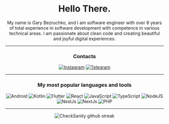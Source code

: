 <div align="center">

# Hello There. #

<p>My name is Gary Bezruchko, and I am software engineer with over 8 years of total experience in software development with competence in various technical areas. I am passionate about clean code and creating beautiful and joyful digital experiences.</p>

-------------------

### Contacts

<a href="https://instagram.com/CheckSanity/" target="_blank">![Instagram](https://s3.timeweb.com/890fdb6a-sanity/static/sanity/github/assets/instagram.svg)</a> <a href="https://t.me/CheckSanity" target="_blank">![Telegram](https://s3.timeweb.com/890fdb6a-sanity/static/sanity/github/assets/telegram.svg)</a>

-------------------

### My most popular languages and tools

![Android](https://s3.timeweb.com/890fdb6a-sanity/static/sanity/github/assets/android.svg) ![Kotlin](https://s3.timeweb.com/890fdb6a-sanity/static/sanity/github/assets/kotlin.svg) ![Flutter](https://s3.timeweb.com/890fdb6a-sanity/static/sanity/github/assets/flutter.svg) ![React](https://s3.timeweb.com/890fdb6a-sanity/static/sanity/github/assets/react.svg) ![JavaScript](https://s3.timeweb.com/890fdb6a-sanity/static/sanity/github/assets/javascript.svg) ![TypeScript](https://s3.timeweb.com/890fdb6a-sanity/static/sanity/github/assets/typescript.svg) ![NodeJS](https://s3.timeweb.com/890fdb6a-sanity/static/sanity/github/assets/nodejs.svg) ![NestJs](https://s3.timeweb.com/890fdb6a-sanity/static/sanity/github/assets/nestjs.svg) ![NextJs](https://s3.timeweb.com/890fdb6a-sanity/static/sanity/github/assets/nextjs.svg) ![PHP](https://s3.timeweb.com/890fdb6a-sanity/static/sanity/github/assets/php.svg)

-------------------
![CheckSanity github streak](https://github-readme-streak-stats.herokuapp.com/?user=CheckSanity&theme=vue-dark&include_all_commits=true&count_private=true&hide_border=true)
</div>
